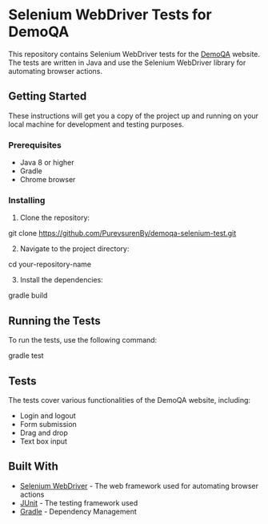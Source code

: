 # Selenium WebDriver Tests for DemoQA

This repository contains Selenium WebDriver tests for the [DemoQA](https://demoqa.com/) website. The tests are written in Java and use the Selenium WebDriver library for automating browser actions.

## Getting Started

These instructions will get you a copy of the project up and running on your local machine for development and testing purposes.

### Prerequisites

- Java 8 or higher
- Gradle
- Chrome browser

### Installing

1. Clone the repository:

git clone https://github.com/PurevsurenBy/demoqa-selenium-test.git

2. Navigate to the project directory:

cd your-repository-name

3. Install the dependencies:

gradle build

## Running the Tests

To run the tests, use the following command:

gradle test

## Tests

The tests cover various functionalities of the DemoQA website, including:

- Login and logout
- Form submission
- Drag and drop
- Text box input

## Built With

- [Selenium WebDriver](https://www.selenium.dev/projects/webdriver/) - The web framework used for automating browser actions
- [JUnit](https://junit.org/junit5/) - The testing framework used
- [Gradle](https://gradle.org/) - Dependency Management
